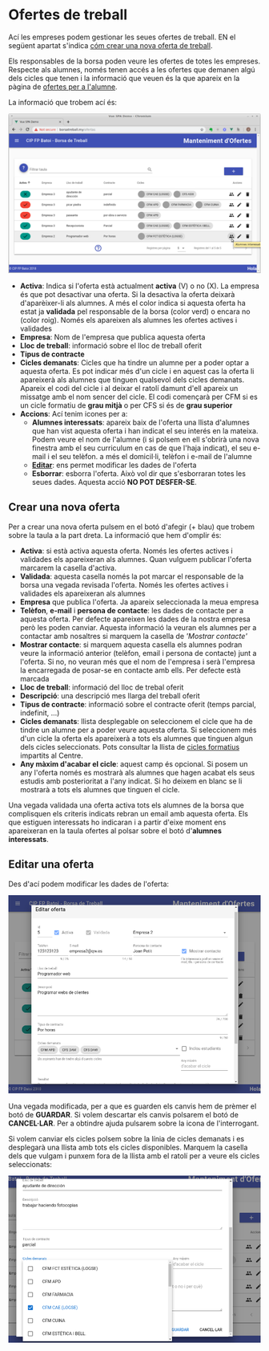 # Ofertes de treball
Ací les empreses podem gestionar les seues ofertes de treball. EN el següent apartat s'indica [cóm crear una nova oferta de treball](#crear-una-nova-oferta).

Els responsables de la borsa poden veure les ofertes de totes les empreses. Respecte als alumnes, només tenen accés a les ofertes que demanen algú dels cicles que tenen i la informació que veuen és la que apareix en la pàgina de [ofertes per a l'alumne](./ofertas-alumnos.md). 

La informació que trobem ací és:

![Ofertes](../img/ofertas.png)

- **Activa**: Indica si l'oferta està actualment **activa** (V) o no (X). La empresa és que pot desactivar una oferta. Si la desactiva la oferta deixarà d'aparèixer-li als alumnes. A més el color indica si aquesta oferta ha estat ja **validada** pel responsable de la borsa (color verd) o encara no (color roig). Només els apareixen als alumnes les ofertes actives i validades
- **Empresa**: Nom de l'empresa que publica aquesta oferta
- **Lloc de treball**: informació sobre el lloc de treball oferit
- **Tipus de contracte**
- **Cicles demanats**: Cicles que ha tindre un alumne per a poder optar a aquesta oferta. Es pot indicar més d'un cicle i en aquest cas la oferta li apareixerà als alumnes que tinguen qualsevol dels cicles demanats. Apareix el codi del cicle i al deixar el ratolí damunt d'ell apareix un missatge amb el nom sencer del cicle. El codi començarà per CFM si es un cicle formatiu de **grau mitjà** o per CFS si és de **grau superior**
- **Accions**: Ací tenim icones per a:
    - **Alumnes interessats**: apareix baix de l'oferta una llista d'alumnes que han vist aquesta oferta i han indicat el seu interés en la mateixa. Podem veure el nom de l'alumne (i si polsem en ell s'obrirà una nova finestra amb el seu curriculum en cas de que l'haja indicat), el seu e-mail i el seu telèfon.  a més el domicil·li, telèfon i e-mail de l'alumne
    - **[Editar](#editar-una-oferta)**: ens permet modificar les dades de l'oferta
    - **Esborrar**: esborra l'oferta. Això vol dir que s'esborraran totes les seues dades. Aquesta acció **NO POT DESFER-SE**.

## Crear una nova oferta
Per a crear una nova oferta pulsem en el botó d'afegir (+ blau) que trobem sobre la taula a la part dreta. La informació que hem d'omplir és:
- **Activa**: si està activa aquesta oferta. Només les ofertes actives i validades els apareixeran als alumnes. Quan vulguem publicar l'oferta marcarem la casella d'activa.
- **Validada**: aquesta casella només la pot marcar el responsable de la borsa una vegada revisada l'oferta. Només les ofertes actives i validades els apareixeran als alumnes
- **Empresa** que publica l'oferta. Ja apareix seleccionada la meua empresa
- **Telèfon**, **e-mail** i **persona de contacte**: les dades de contacte per a aquesta oferta. Per defecte apareixen les dades de la nostra empresa però les poden canviar. Aquesta informació la veuran els alumnes per a contactar amb nosaltres si marquem la casella de _'Mostrar contacte'_
- **Mostrar contacte**: si marquem aquesta casella els alumnes podran veure la informació anterior (telèfon, email i persona de contacte) junt a l'oferta. Si no, no veuran més que el nom de l'empresa i serà l'empresa la encarregada de posar-se en contacte amb ells. Per defecte està marcada
- **Lloc de treball**: informació del lloc de trebal oferit
- **Descripció**: una descripció mes llarga del treball oferit
- **Tipus de contracte**: informació sobre el contracte oferit (temps parcial, indefinit, ...)
- **Cicles demanats**: llista desplegable on seleccionem el cicle que ha de tindre un alumne per a poder veure aquesta oferta. Si seleccionem més d'un cicle la oferta els apareixerà a tots els alumnes que tinguen algun dels cicles seleccionats. Pots consultar la llista de [cicles formatius](../ciclos/lista.md) impartits al Centre.
- **Any màxim d'acabar el cicle**: aquest camp és opcional. Si posem un any l'oferta només es mostrarà als alumnes que hagen acabat els seus estudis amb posterioritat a l'any indicat. Si ho deixem en blanc se li mostrarà a tots els alumnes que tinguen el cicle.

Una vegada validada una oferta activa tots els alumnes de la borsa que complisquen els criteris indicats rebran un email amb aquesta oferta. Els que estiguen interessats ho indicaran i a partir d'eixe moment ens apareixeran en la taula ofertes al polsar sobre el botó d'**alumnes interessats**.

## Editar una oferta
Des d'ací podem modificar les dades de l'oferta:

![Editar oferta](../img/oferta-edit.png)

Una vegada modificada, per a que es guarden els canvis hem de prèmer el botó de **GUARDAR**. Si volem descartar els canvis polsarem el botó de **CANCEL·LAR**. Per a obtindre ajuda pulsarem sobre la icona de l'interrogant.

Si volem canviar els cicles polsem sobre la línia de cicles demanats i es desplegarà una llista amb tots els cicles disponibles. Marquem la casella dels que vulgam i punxem fora de la llista amb el ratolí per a veure els cicles seleccionats:

![Editar cicles](../img/oferta-edit-ciclos.png)
